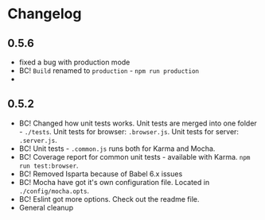 # Changelog

## 0.5.6
* fixed a bug with production mode
*  BC! `Build` renamed to `production` - `npm run production`
*  
## 0.5.2

- BC! Changed how unit tests works. Unit tests are merged into one folder - `./tests`. Unit tests for browser: `.browser.js`.  Unit tests for server: `.server.js`.
- BC! Unit tests - `.common.js` runs both for Karma and Mocha.
- BC! Coverage report for common unit tests - available with Karma.  `npm run test:browser`. 
- BC! Removed Isparta because of Babel 6.x issues
- BC! Mocha have got it's own configuration file. Located in `./config/mocha.opts`. 
- BC! Eslint got more options. Check out the readme file.
- General cleanup
